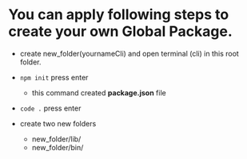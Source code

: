 # You can apply following steps to create your own Global Package.

* create new_folder(yournameCli) and open terminal (cli) in this root folder.
* `npm init` press enter
    * this command created **package.json** file

* `code .` press enter
* create two new folders
    * new_folder/lib/
    * new_folder/bin/


